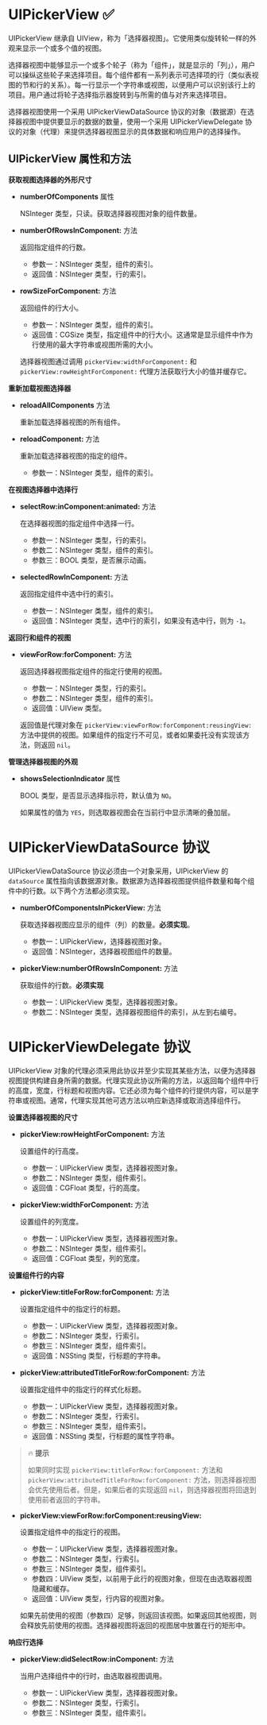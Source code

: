 # UIPickerView ✅

UIPickerView 继承自 UIView，称为「选择器视图」。它使用类似旋转轮一样的外观来显示一个或多个值的视图。

选择器视图中能够显示一个或多个轮子（称为「组件」，就是显示的「列」），用户可以操纵这些轮子来选择项目。每个组件都有一系列表示可选择项的行（类似表视图的节和行的关系）。每一行显示一个字符串或视图，以便用户可以识别该行上的项目。用户通过将轮子选择指示器旋转到与所需的值与对齐来选择项目。

选择器视图使用一个采用 UIPickerViewDataSource 协议的对象（数据源）在选择器视图中提供要显示的数据的数量，使用一个采用 UIPickerViewDelegate 协议的对象（代理）来提供选择器视图显示的具体数据和响应用户的选择操作。

## UIPickerView 属性和方法

**获取视图选择器的外形尺寸**

- **numberOfComponents** 属性

    NSInteger 类型，只读。获取选择器视图对象的组件数量。
    
- **numberOfRowsInComponent:** 方法

    返回指定组件的行数。
    
    - 参数一：NSInteger 类型，组件的索引。
    - 返回值：NSInteger 类型，行的索引。

- **rowSizeForComponent:** 方法

    返回组件的行大小。
    
    - 参数一：NSInteger 类型，组件的索引。
    - 返回值：CGSize 类型，指定组件中的行大小。这通常是显示组件中作为行使用的最大字符串或视图所需的大小。

    选择器视图通过调用 `pickerView:widthForComponent:` 和 `pickerView:rowHeightForComponent:` 代理方法获取行大小的值并缓存它。

**重新加载视图选择器**

- **reloadAllComponents** 方法

    重新加载选择器视图的所有组件。

- **reloadComponent:** 方法

    重新加载选择器视图的指定的组件。
    
    - 参数一：NSInteger 类型，组件的索引。
    
**在视图选择器中选择行**

- **selectRow:inComponent:animated:** 方法

    在选择器视图的指定组件中选择一行。
    
    - 参数一：NSInteger 类型，行的索引。
    - 参数二：NSInteger 类型，组件的索引。
    - 参数三：BOOL 类型，是否展示动画。

- **selectedRowInComponent:** 方法

    返回指定组件中选中行的索引。
    
    - 参数一：NSInteger 类型，组件的索引。
    - 返回值：NSInteger 类型，选中行的索引，如果没有选中行，则为 `-1`。

**返回行和组件的视图**

- **viewForRow:forComponent:** 方法

    返回选择器视图指定组件的指定行使用的视图。
    
    - 参数一：NSInteger 类型，行的索引。
    - 参数二：NSInteger 类型，组件的索引。
    - 返回值：UIView 类型。

    返回值是代理对象在 `pickerView:viewForRow:forComponent:reusingView:` 方法中提供的视图。如果组件的指定行不可见，或者如果委托没有实现该方法，则返回 `nil`。
    
**管理选择器视图的外观**

- **showsSelectionIndicator** 属性

    BOOL 类型，是否显示选择指示符，默认值为 `NO`。
    
    如果属性的值为 `YES`，则选取器视图会在当前行中显示清晰的叠加层。 
    
# UIPickerViewDataSource 协议

UIPickerViewDataSource 协议必须由一个对象采用，UIPickerView 的 `dataSource` 属性指向该数据源对象。数据源为选择器视图提供组件数量和每个组件中的行数。以下两个方法都必须实现。

- **numberOfComponentsInPickerView:** 方法

    获取选择器视图应显示的组件（列）的数量。**必须实现**。
    
    - 参数一：UIPickerView，选择器视图对象。
    - 返回值：NSInteger，选择器视图组件的数量。

- **pickerView:numberOfRowsInComponent:** 方法

    获取组件的行数。**必须实现**
    
    - 参数一：UIPickerView 类型，选择器视图对象。
    - 参数二：NSInteger 类型，选择器视图组件的索引，从左到右编号。

# UIPickerViewDelegate 协议

UIPickerView 对象的代理必须采用此协议并至少实现其某些方法，以便为选择器视图提供构建自身所需的数据。代理实现此协议所需的方法，以返回每个组件中行的高度，宽度，行标题和视图内容。它还必须为每个组件的行提供内容，可以是字符串或视图。通常，代理实现其他可选方法以响应新选择或取消选择组件行。

**设置选择器视图的尺寸**

- **pickerView:rowHeightForComponent:** 方法

    设置组件的行高度。

    - 参数一：UIPickerView 类型，选择器视图对象。
    - 参数二：NSInteger 类型，组件索引。
    - 返回值：CGFloat 类型，行的高度。

- **pickerView:widthForComponent:** 方法

    设置组件的列宽度。
    
    - 参数一：UIPickerView 类型，选择器视图对象。
    - 参数二：NSInteger 类型，组件索引。
    - 返回值：CGFloat 类型，列的宽度。

**设置组件行的内容**

- **pickerView:titleForRow:forComponent:** 方法

    设置指定组件中的指定行的标题。
    
    - 参数一：UIPickerView 类型，选择器视图对象。
    - 参数二：NSInteger 类型，行索引。
    - 参数三：NSInteger 类型，组件索引。
    - 返回值：NSSting 类型，行标题的字符串。

- **pickerView:attributedTitleForRow:forComponent:** 方法

    设置指定组件中的指定行的样式化标题。
    
    - 参数一：UIPickerView 类型，选择器视图对象。
    - 参数二：NSInteger 类型，行索引。
    - 参数三：NSInteger 类型，组件索引。
    - 返回值：NSSting 类型，行标题的属性字符串。

> 🔥 **提示**
> 
> 如果同时实现 `pickerView:titleForRow:forComponent:` 方法和 `pickerView:attributedTitleForRow:forComponent:` 方法，则选择器视图会优先使用后者。但是，如果后者的实现返回 `nil`，则选择器视图将回退到使用前者返回的字符串。

- **pickerView:viewForRow:forComponent:reusingView:**

    设置指定组件中的指定行的视图。
    
    - 参数一：UIPickerView 类型，选择器视图对象。
    - 参数二：NSInteger 类型，行索引。
    - 参数三：NSInteger 类型，组件索引。
    - 参数四：UIView 类型，以前用于此行的视图对象，但现在由选取器视图隐藏和缓存。
    - 返回值：UIView 类型，行内容的视图对象。

    如果先前使用的视图（参数四）足够，则返回该视图。如果返回其他视图，则会释放先前使用的视图。选择器视图将返回的视图居中放置在行的矩形中。
    
**响应行选择**

- **pickerView:didSelectRow:inComponent:** 方法

    当用户选择组件中的行时，由选取器视图调用。
    
    - 参数一：UIPickerView 类型，选择器视图对象。
    - 参数二：NSInteger 类型，行索引。
    - 参数三：NSInteger 类型，组件索引。


    

    

    
